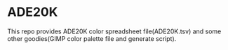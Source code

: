 # ADE20K

This repo provides ADE20K color spreadsheet file(ADE20K.tsv) and some other goodies(GIMP color palette file and generate script).
